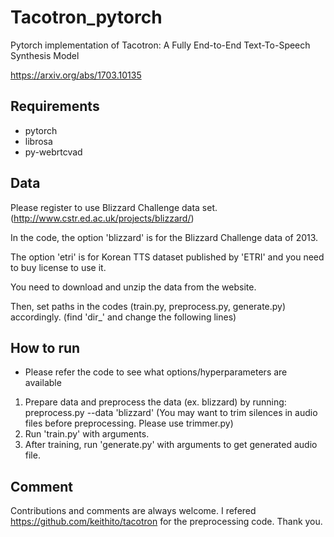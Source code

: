 # Tacotron_pytorch
Pytorch implementation of Tacotron: A Fully End-to-End Text-To-Speech Synthesis Model

https://arxiv.org/abs/1703.10135

## Requirements
  * pytorch
  * librosa
  * py-webrtcvad

## Data
Please register to use Blizzard Challenge data set. (http://www.cstr.ed.ac.uk/projects/blizzard/)

In the code, the option 'blizzard' is for the Blizzard Challenge data of 2013.

The option 'etri' is for Korean TTS dataset published by 'ETRI' and you need to buy license to use it.

You need to download and unzip the data from the website.

Then, set paths in the codes (train.py, preprocess.py, generate.py) accordingly. (find 'dir_' and change the following lines)

## How to run
  * Please refer the code to see what options/hyperparameters are available
1. Prepare data and preprocess the data (ex. blizzard) by running: preprocess.py --data 'blizzard'
(You may want to trim silences in audio files before preprocessing. Please use trimmer.py)
2. Run 'train.py' with arguments.
3. After training, run 'generate.py' with arguments to get generated audio file.


## Comment
Contributions and comments are always welcome.
I refered https://github.com/keithito/tacotron for the preprocessing code. Thank you.
